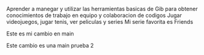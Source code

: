 Aprender a manegar y utilizar las herramientas basicas de Gib para obtener conocimientos de trabajo en equipo y colaboracion de codigos
Jugar videojuegos, jugar tenis, ver peliculas y series 
Mi serie favorita es Friends











Este es mi cambio en main




Este cambio es una main prueba 2